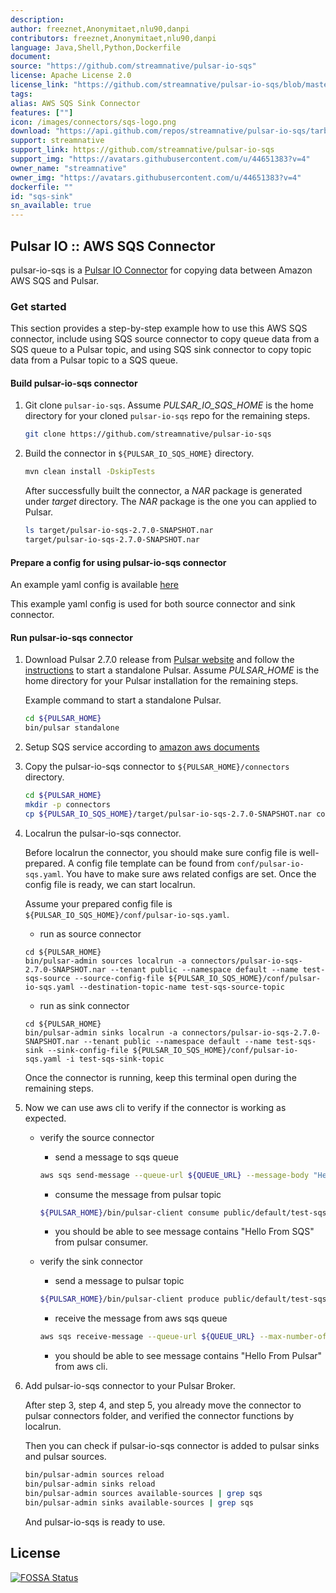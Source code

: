 ```yaml
---
description: 
author: freeznet,Anonymitaet,nlu90,danpi
contributors: freeznet,Anonymitaet,nlu90,danpi
language: Java,Shell,Python,Dockerfile
document:
source: "https://github.com/streamnative/pulsar-io-sqs"
license: Apache License 2.0
license_link: "https://github.com/streamnative/pulsar-io-sqs/blob/master/LICENSE"
tags: 
alias: AWS SQS Sink Connector
features: [""]
icon: /images/connectors/sqs-logo.png
download: "https://api.github.com/repos/streamnative/pulsar-io-sqs/tarball/refs/tags/v2.7.0"
support: streamnative
support_link: https://github.com/streamnative/pulsar-io-sqs
support_img: "https://avatars.githubusercontent.com/u/44651383?v=4"
owner_name: "streamnative"
owner_img: "https://avatars.githubusercontent.com/u/44651383?v=4"
dockerfile: ""
id: "sqs-sink"
sn_available: true
---
```


## Pulsar IO :: AWS SQS Connector

pulsar-io-sqs is a [Pulsar IO Connector](http://pulsar.apache.org/docs/en/io-overview/) for copying data between Amazon AWS SQS and Pulsar.

### Get started

This section provides a step-by-step example how to use this AWS SQS connector, include using SQS source connector to copy queue data from a SQS queue to a Pulsar topic, and using SQS sink connector to copy topic data from a Pulsar topic to a SQS queue.

#### Build pulsar-io-sqs connector

1. Git clone `pulsar-io-sqs`. Assume *PULSAR_IO_SQS_HOME* is the home directory for your
   cloned `pulsar-io-sqs` repo for the remaining steps.
   ```bash
   git clone https://github.com/streamnative/pulsar-io-sqs
   ```

2. Build the connector in `${PULSAR_IO_SQS_HOME}` directory.
   ```bash
   mvn clean install -DskipTests
   ```
   After successfully built the connector, a *NAR* package is generated under *target* directory. The *NAR* package is the one you can applied to Pulsar.
   ```bash
   ls target/pulsar-io-sqs-2.7.0-SNAPSHOT.nar
   target/pulsar-io-sqs-2.7.0-SNAPSHOT.nar
   ```

#### Prepare a config for using pulsar-io-sqs connector

An example yaml config is available [here](https://github.com/streamnative/pulsar-io-sqs/blob/master/conf/pulsar-io-sqs.yaml)

This example yaml config is used for both source connector and sink connector.

#### Run pulsar-io-sqs connector
1. Download Pulsar 2.7.0 release from [Pulsar website](http://pulsar.apache.org/en/download/) and follow
   the [instructions](http://pulsar.apache.org/docs/en/standalone/) to start a standalone Pulsar.
   Assume *PULSAR_HOME* is the home directory for your Pulsar installation for the remaining steps.

   Example command to start a standalone Pulsar.
   ```bash
   cd ${PULSAR_HOME}
   bin/pulsar standalone
   ```

2. Setup SQS service according to [amazon aws documents](https://aws.amazon.com/sqs/getting-started/)

3. Copy the pulsar-io-sqs connector to `${PULSAR_HOME}/connectors` directory.
   ```bash
   cd ${PULSAR_HOME}
   mkdir -p connectors
   cp ${PULSAR_IO_SQS_HOME}/target/pulsar-io-sqs-2.7.0-SNAPSHOT.nar connectors/
   ```

4. Localrun the pulsar-io-sqs connector.

    Before localrun the connector, you should make sure config file is well-prepared. A config file template can be found from `conf/pulsar-io-sqs.yaml`. You have to make sure aws related configs are set. Once the config file is ready, we can start localrun.

    Assume your prepared config file is `${PULSAR_IO_SQS_HOME}/conf/pulsar-io-sqs.yaml`.

    - run as source connector
   ```
   cd ${PULSAR_HOME}
   bin/pulsar-admin sources localrun -a connectors/pulsar-io-sqs-2.7.0-SNAPSHOT.nar --tenant public --namespace default --name test-sqs-source --source-config-file ${PULSAR_IO_SQS_HOME}/conf/pulsar-io-sqs.yaml --destination-topic-name test-sqs-source-topic
   ```

    - run as sink connector
   ```
   cd ${PULSAR_HOME}
   bin/pulsar-admin sinks localrun -a connectors/pulsar-io-sqs-2.7.0-SNAPSHOT.nar --tenant public --namespace default --name test-sqs-sink --sink-config-file ${PULSAR_IO_SQS_HOME}/conf/pulsar-io-sqs.yaml -i test-sqs-sink-topic
   ```

   Once the connector is running, keep this terminal open during the remaining steps.

5. Now we can use aws cli to verify if the connector is working as expected.

    - verify the source connector
        - send a message to sqs queue
        ```bash
        aws sqs send-message --queue-url ${QUEUE_URL} --message-body "Hello From SQS"
        ```
        - consume the message from pulsar topic
        ```bash
        ${PULSAR_HOME}/bin/pulsar-client consume public/default/test-sqs-source-topic --subscription-name test-sqs-source-verifier 
        ```
        - you should be able to see message contains "Hello From SQS" from pulsar consumer.
    
    - verify the sink connector
        - send a message to pulsar topic
        ```bash
        ${PULSAR_HOME}/bin/pulsar-client produce public/default/test-sqs-sink-topic -m "Hello From Pulsar"
        ```
        
        - receive the message from aws sqs queue
        ```bash
        aws sqs receive-message --queue-url ${QUEUE_URL} --max-number-of-messages 1
        ```

        - you should be able to see message contains "Hello From Pulsar" from aws cli.

6. Add pulsar-io-sqs connector to your Pulsar Broker.

    After step 3, step 4, and step 5, you already move the connector to pulsar connectors folder, and verified the connector functions by localrun.

    Then you can check if pulsar-io-sqs connector is added to pulsar sinks and pulsar sources.
    ```bash
    bin/pulsar-admin sources reload
    bin/pulsar-admin sinks reload
    bin/pulsar-admin sources available-sources | grep sqs
    bin/pulsar-admin sinks available-sources | grep sqs
    ```
   
    And pulsar-io-sqs is ready to use.


## License
[![FOSSA Status](https://app.fossa.io/api/projects/git%2Bgithub.com%2Fstreamnative%2Fpulsar-io-sqs.svg?type=large)](https://app.fossa.io/projects/git%2Bgithub.com%2Fstreamnative%2Fpulsar-io-sqs?ref=badge_large)

